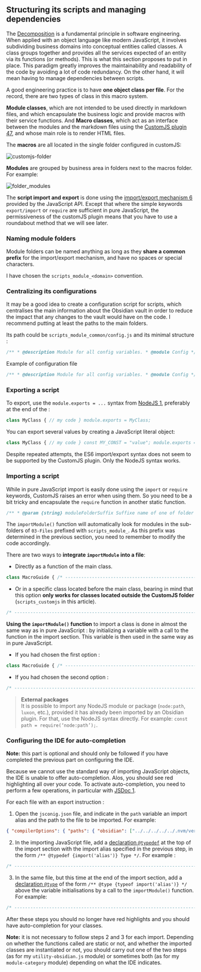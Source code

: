 ## Structuring its scripts and managing dependencies

The [Decomposition](https://en.wikipedia.org/wiki/Decomposition_(computer_science)) is a fundamental principle in software engineering. When applied with an object language like modern JavaScript, it involves subdividing business domains into conceptual entities called classes. A class groups together and provides all the services expected of an entity via its functions (or methods). This is what this section proposes to put in place. This paradigm greatly improves the maintainability and readability of the code by avoiding a lot of code redundancy. On the other hand, it will mean having to manage dependencies between scripts.

A good engineering practice is to have **one object class per file**. For the record, there are two types of class in this macro system.

**Module classes**, which are not intended to be used directly in markdown files, and which encapsulate the business logic and provide macros with their service functions. And **Macro classes**, which act as an interface between the modules and the markdown files using the [CustomJS plugin 47](https://github.com/saml-dev/obsidian-custom-js), and whose main role is to render HTML files.

The **macros** are all located in the single folder configured in customJS:

![customjs-folder](https://forum.obsidian.md/uploads/default/original/3X/4/6/460241161d1dd47f996bef08c86e14074f669d6e.png)

**Modules** are grouped by business area in folders next to the macros folder. For example:

![folder_modules](https://forum.obsidian.md/uploads/default/original/3X/0/9/097cd0f68bca45e74049572e35e4fac08e67b034.png)

The **script import and export** is done using the [import/export mechanism 6](https://developer.mozilla.org/en-US/docs/Web/JavaScript/Guide/Modules) provided by the JavaScript API. Except that where the simple keywords `export/import` or `require` are sufficient in pure JavaScript, the permissiveness of the customJS plugin means that you have to use a roundabout method that we will see later.

### [](https://forum.obsidian.md/t/guide-to-develop-and-execute-modular-javascript-in-obsidian/88339#p-287454-naming-module-folders-7)Naming module folders

Module folders can be named anything as long as they **share a common prefix** for the import/export mechanism, and have no spaces or special characters.

I have chosen the `scripts_module_<domain>` convention.

### [](https://forum.obsidian.md/t/guide-to-develop-and-execute-modular-javascript-in-obsidian/88339#p-287454-centralizing-its-configurations-8)Centralizing its configurations

It may be a good idea to create a configuration script for scripts, which centralises the main information about the Obsidian vault in order to reduce the impact that any changes to the vault would have on the code. I recommend putting at least the paths to the main folders.

Its path could be `scripts_module_common/config.js` and its minimal structure :

```javascript
/** * @description Module for all config variables. * @module Config */ // @ts-check module.exports = { myVar: "my-value" };
```

Example of configuration file

```javascript
/** * @description Module for all config variables. * @module Config */ // @ts-check module.exports = { obsidianFolderPaths: { article: "01-Article", project: "02-Project", file: "03-Files", tags: "04-Tags", categories: "04-Tags/Categorie", portals: "04-Tags/Portal", template: "05-Template", templateSource: "05-Template/Source", special: "06-Special", user: "07-User", help: "08-Help", }, fsRootPaths: { linux: "/home/name/", // Root path on Linux File System windows: "%userprofile%/", // Root path on Windows File System android: "", // Root path on Android File System mac: "", // Root path on Mac File System ios: "", // Root path on iOS File System }, };
```

### [](https://forum.obsidian.md/t/guide-to-develop-and-execute-modular-javascript-in-obsidian/88339#p-287454-exporting-a-script-9)Exporting a script

To export, use the `module.exports = ...` syntax from [NodeJS 1](https://nodejs.org/api/modules.html#exports-shortcut), preferably at the end of the :

```javascript
class MyClass { // my code } module.exports = MyClass;
```

You can export several values by creating a JavaScript literal object:

```javascript
class MyClass { // my code } const MY_CONST = "value"; module.exports = { MyClass, MY_CONST, myVar: "value", }
```

Despite repeated attempts, the ES6 import/export syntax does not seem to be supported by the CustomJS plugin. Only the NodeJS syntax works.

### [](https://forum.obsidian.md/t/guide-to-develop-and-execute-modular-javascript-in-obsidian/88339#p-287454-importing-a-script-10)Importing a script

While in pure JavaScript import is easily done using the `import` or `require` keywords, CustomJS raises an error when using them. So you need to be a bit tricky and encapsulate the `require` function in another static function.

```javascript
/** * @param {string} moduleFolderSuffix Suffixe name of one of folder module in `/03-Files/scripts_module_<suffixe>/` folders. * @param {string} moduleFile Name of the file module in the `/03-Files/scripts_module_<suffixe>/` folder. * @returns {any} Exported module. */ static importModule(moduleFolderSuffix, moduleFile) { const { obsidian, app } = self.customJS || {}; if (obsidian == null || app == null) throw new Error("customJS is null."); let adapter = app.vault.adapter; if (adapter instanceof obsidian.FileSystemAdapter) { const modulePath = adapter.getBasePath() + "/03-Files/scripts_module_" + moduleFolderSuffix + "/" + moduleFile; delete global.require.cache[global.require.resolve(modulePath)]; return require(modulePath); } throw new Error("Obsidian adapter is not a FileSystemAdapter."); }
```

The `importModule()` function will automatically look for modules in the sub-folders of `03-Files` prefixed with `scripts_module_`. As this prefix was determined in the previous section, you need to remember to modify the code accordingly.

There are two ways to **integrate `importModule` into a file**:

- Directly as a function of the main class.

```javascript
class MacroGuide { /* -------------------------------------------------------------------------- */ /* Import Section */ /* -------------------------------------------------------------------------- */ static importModule(moduleFolderSuffix, moduleFile) { // Code of function } /* -------------------------------------------------------------------------- */ /** * @param {Object} dv DataView object of Obisidian extension. */ helloWorld(dv) { // My code } }
```

- Or in a specific class located before the main class, bearing in mind that this option **only works for classes located outside the CustomJS folder** (`scripts_customjs` in this article).

```javascript
/* -------------------------------------------------------------------------- */ /* Import Section */ /* -------------------------------------------------------------------------- */ class ModuleLoader { static importModule(moduleFolderSuffix, moduleFile) { // Code of function } } /* -------------------------------------------------------------------------- */ class ClassOfModule { /** * @param {Object} dv DataView object of Obisidian extension. */ helloWorld(dv) { // My code } }
```

**Using the `importModule()` function** to import a class is done in almost the same way as in pure JavaScript : by initializing a variable with a call to the function in the import section. This variable is then used in the same way as in pure JavaScript.

- If you had chosen the first option :

```javascript
class MacroGuide { /* -------------------------------------------------------------------------- */ /* Import Section */ /* -------------------------------------------------------------------------- */ static importModule(moduleFolderSuffix, moduleFile) { // Code of function } Obsidian = MacroGuide.importModule( "common", "utility-obsidian.js" ); // Here I import the class UtilityObsidian presented in the appendix of this article. /* -------------------------------------------------------------------------- */ /** * @param {Object} dv DataView object of Obisidian extension. */ helloWorld(dv) { // To call a static function const page = this.Obsidian.getFileByPath(); // To instanciate a class const myObsidianObject = new this.Obsidian(); } }
```

- If you had chosen the second option :

```javascript
/* -------------------------------------------------------------------------- */ /* Import Section */ /* -------------------------------------------------------------------------- */ class ModuleLoader { static importModule(moduleFolderSuffix, moduleFile) { // Code of function } } Obsidian = ModuleLoader.importModule( "common", "utility-obsidian.js" ); // Here I import the class UtilityObsidian presented in the appendix of this article. /* -------------------------------------------------------------------------- */ class ClassOfModule { /** * @param {Object} dv DataView object of Obisidian extension. */ helloWorld(dv) { // To call a static function const page = Obsidian.getFileByPath(); // To instanciate a class const myObsidianObject = new Obsidian(); } }
```

> **External packages**  
> It is possible to import any NodeJS module or package (`node:path`, `luxon`, etc.), provided it has already been imported by an Obsidian plugin. For that, use the NodeJS syntax directly. For example: `const path = require(‘node:path’);`.

### [](https://forum.obsidian.md/t/guide-to-develop-and-execute-modular-javascript-in-obsidian/88339#p-287454-configuring-the-ide-for-auto-completion-11)Configuring the IDE for auto-completion

**Note:** this part is optional and should only be followed if you have completed the previous part on configuring the IDE.

Because we cannot use the standard way of importing JavaScript objects, the IDE is unable to offer auto-completion. Alos, you should see red highlighting all over your code. To activate auto-completion, you need to perform a few operations, in particular with [JSDoc 1](https://jsdoc.app/).

For each file with an export instruction :

1. Open the `jsconig.json` file, and indicate in the `path` variable an import alias and the path to the file to be imported. For example:

```json
{ "compilerOptions": { "paths": { "obsidian": ["../../../../../.nvm/versions/node/v20.13.1/lib/node_modules/obsidian/obsidian.d.ts"], "moment": ["../../../../../.nvm/versions/node/v20.13.1/lib/node_modules/moment/moment.d.ts"], "custom-js": ["../.obsidian/plugins/customjs/types.d.ts"], "module-category": ["scripts_module_tag/category.js"], "module-utility-obsidian": ["scripts_module_common/utility-obsidian.js"] } } }
```

2. In the importing JavaScript file, add a [declaration `@typedef`](https://jsdoc.app/tags-typedef) at the top of the import section with the import alias specified in the previous step, in the form `/** @typedef {import('alias')} Type */`. For example :

```javascript
/* -------------------------------------------------------------------------- */ /* Import Section */ /* -------------------------------------------------------------------------- */ /** * @typedef {import('custom-js')} CustomJS * @typedef {import('obsidian')} Obsidian * @typedef {import('obsidian').App} App * @typedef {import('obsidian').Notice} Notice * @typedef {import('obsidian').TAbstractFile} TAbstractFile * @typedef {import('obsidian').TFile} TFile * @typedef {import('obsidian').TFolder} TFolder * @typedef {import('module-category')} Category */ // Declaration of `static importModule(moduleFolderSuffix, moduleFile){}` /* -------------------------------------------------------------------------- */
```

3. In the same file, but this time at the end of the import section, add a [declaration `@type`](https://jsdoc.app/tags-type) of the form `/** @type {typeof import('alias')} */` above the variable initialisations by a call to the `importModule()` function. For example:

```javascript
/* -------------------------------------------------------------------------- */ /* Import Section */ /* -------------------------------------------------------------------------- */ /** * @typedef {import('custom-js')} CustomJS * @typedef {import('obsidian')} Obsidian * @typedef {import('obsidian').App} App * @typedef {import('obsidian').Notice} Notice * @typedef {import('obsidian').TAbstractFile} TAbstractFile * @typedef {import('obsidian').TFile} TFile * @typedef {import('obsidian').TFolder} TFolder * @typedef {import('module-category')} Category */ // Declaration of `static importModule(moduleFolderSuffix, moduleFile){}` /** @type {typeof import('module-utility-obsidian')} */ const Obsidian = ModuleLoader.importModule("common", "utility-obsidian.js"); /** @type {typeof import('module-category')} */ const Category = ModuleLoader.importModule("tag", "category.js"); /* -------------------------------------------------------------------------- */
```

After these steps you should no longer have red highlights and you should have auto-completion for your classes.

**Note:** it is not necessary to follow steps 2 and 3 for each import. Depending on whether the functions called are static or not, and whether the imported classes are instantiated or not, you should carry out one of the two steps (as for my `utility-obsidian.js` module) or sometimes both (as for my `module-category` module) depending on what the IDE indicates.
